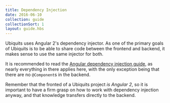 ```yaml
---
title: Dependency Injection
date: 2016-06-10
collection: guide
collectionSort: 1
layout: guide.hbs
---
```


Ubiquits uses Angular 2's dependency injector. As one of the primary goals of Ubiquits is to be able to share code between
the frontend and backend, it makes sense to use the same injector for both.

It is recommended to read the 
[Angular dependency injection guide](https://angular.io/docs/ts/latest/guide/dependency-injection.html), 
as nearly everything in there applies here, with the only exception being that there are no `@Component`s in the backend.

Remember that the fronted of a Ubiquits project *is Angular 2*, so it is important to have a firm grasp on how to work
with dependency injection anyway, and that knowledge transfers directly to the backend.


